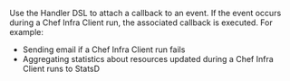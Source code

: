 Use the Handler DSL to attach a callback to an event. If the event
occurs during a Chef Infra Client run, the associated callback is
executed. For example:

-   Sending email if a Chef Infra Client run fails
-   Aggregating statistics about resources updated during a Chef Infra
    Client runs to StatsD